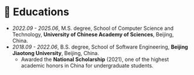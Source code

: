 # 📖 Educations
- *2022.09 - 2025.06*, M.S. degree, School of Computer Science and Technology, **University of Chinese Academy of Sciences**, Beijing, China. 
- *2018.09 - 2022.06*, B.S. degree, School of Software Engineering, **Beijing Jiaotong University**, Beijing, China.
  - Awarded the **National Scholarship** (2021), one of the highest academic honors in China for undergraduate students.
